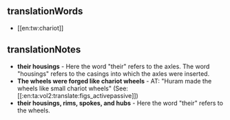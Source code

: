 ## translationWords

* [[en:tw:chariot]]

## translationNotes

* **their housings** - Here the word "their" refers to the axles. The word "housings" refers to the casings into which the axles were inserted.
* **The wheels were forged like  chariot wheels** - AT: "Huram made the wheels like small chariot wheels" (See: [[:en:ta:vol2:translate:figs_activepassive]])
* **their housings, rims, spokes, and hubs** - Here the word "their" refers to the wheels.
